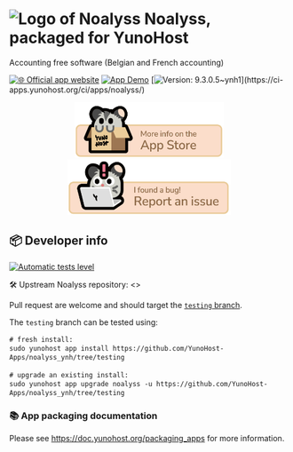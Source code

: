 <!--
N.B.: This README was automatically generated by <https://github.com/YunoHost/apps_tools/blob/main/readme_generator>
It shall NOT be edited by hand.
-->

<h1>
  <img src="https://raw.githubusercontent.com/YunoHost/apps/main/logos/noalyss.png" width="32px" alt="Logo of Noalyss">
  Noalyss, packaged for YunoHost
</h1>

Accounting free software (Belgian and French accounting)

[![🌐 Official app website](https://img.shields.io/badge/Official_app_website-darkgreen?style=for-the-badge)](http://noalyss.eu)
[![App Demo](https://img.shields.io/badge/App_Demo-blue?style=for-the-badge)](http://demo.noalyss.eu/index.php)
[![Version: 9.3.0.5~ynh1](https://img.shields.io/badge/Version-9.3.0.5~ynh1-rgba(0,150,0,1)?style=for-the-badge)](https://ci-apps.yunohost.org/ci/apps/noalyss/)

<div align="center">
<a href="https://apps.yunohost.org/app/noalyss"><img height="100px" src="https://github.com/YunoHost/yunohost-artwork/raw/refs/heads/main/badges/neopossum-badges/badge_more_info_on_the_appstore.svg"/></a>
<a href="https://github.com/YunoHost-Apps/noalyss_ynh/issues"><img height="100px" src="https://github.com/YunoHost/yunohost-artwork/raw/refs/heads/main/badges/neopossum-badges/badge_report_an_issue.svg"/></a>
</div>

## 📦 Developer info

[![Automatic tests level](https://apps.yunohost.org/badge/cilevel/noalyss)](https://ci-apps.yunohost.org/ci/apps/noalyss/)

🛠️ Upstream Noalyss repository: <>

Pull request are welcome and should target the [`testing` branch](https://github.com/YunoHost-Apps/noalyss_ynh/tree/testing).

The `testing` branch can be tested using:
```
# fresh install:
sudo yunohost app install https://github.com/YunoHost-Apps/noalyss_ynh/tree/testing

# upgrade an existing install:
sudo yunohost app upgrade noalyss -u https://github.com/YunoHost-Apps/noalyss_ynh/tree/testing
```

### 📚 App packaging documentation

Please see <https://doc.yunohost.org/packaging_apps> for more information.